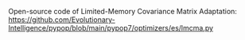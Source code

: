 Open-source code of Limited-Memory Covariance Matrix Adaptation: https://github.com/Evolutionary-Intelligence/pypop/blob/main/pypop7/optimizers/es/lmcma.py
